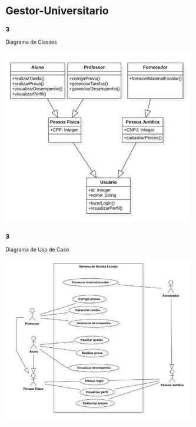 # Gestor-Universitario

<h3>3</h3>Diagrama de Classes

![Diagrama de Classes](https://github.com/PI-41/Gestor-Universitario/blob/main/Diagrama%20de%20Classes.jpg)

<p></p>

<h3>3</h3>Diagrama de Uso de Caso

![Diagrama de Uso de Caso](https://github.com/PI-41/Gestor-Universitario/blob/main/Diagrama%20de%20Uso%20de%20Caso.jpg)
